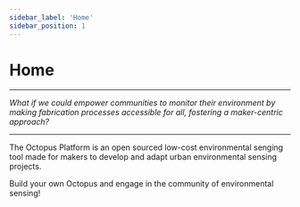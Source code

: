 ```yaml
---
sidebar_label: 'Home'
sidebar_position: 1
---
```


# Home

---

*What if we could empower communities to monitor their environment by making fabrication processes accessible for all, fostering a maker-centric approach?*

---



The Octopus Platform is an open sourced low-cost environmental senging tool made for makers to develop and adapt urban environmental sensing projects. 

Build your own Octopus and engage in the community of environmental sensing!